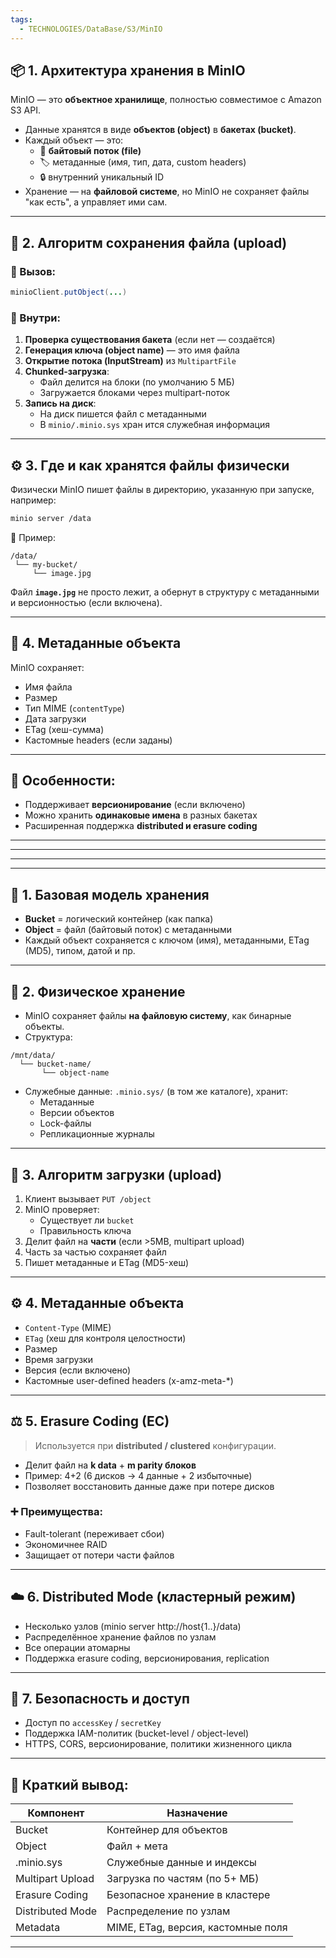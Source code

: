 ```yaml
---
tags:
  - TECHNOLOGIES/DataBase/S3/MinIO
---
```

## 📦 **1. Архитектура хранения в MinIO**
MinIO — это **объектное хранилище**, полностью совместимое с Amazon S3 API.
- Данные хранятся в виде **объектов (object)** в **бакетах (bucket)**.    
- Каждый объект — это:    
    - 📁 **байтовый поток (file)**        
    - 🏷️ метаданные (имя, тип, дата, custom headers)        
    - 🔒 внутренний уникальный ID        
- Хранение — на **файловой системе**, но MinIO не сохраняет файлы "как есть", а управляет ими сам.    

---
## 🔄 **2. Алгоритм сохранения файла (upload)**
### 🔧 Вызов:
```java
minioClient.putObject(...)
```
### 🔽 Внутри:
1. **Проверка существования бакета** (если нет — создаётся)    
2. **Генерация ключа (object name)** — это имя файла    
3. **Открытие потока (InputStream)** из `MultipartFile`    
4. **Chunked-загрузка**:    
    - Файл делится на блоки (по умолчанию 5 МБ)        
    - Загружается блоками через multipart-поток        
5. **Запись на диск**:    
    - На диск пишется файл с метаданными        
    - В `minio/.minio.sys` хран ится служебная информация        

---
## ⚙️ **3. Где и как хранятся файлы физически**
Физически MinIO пишет файлы в директорию, указанную при запуске, например:
```bash
minio server /data
```
📁 Пример:
```arduino
/data/
 └── my-bucket/
     └── image.jpg
```
Файл **`image.jpg`** не просто лежит, а обернут в структуру с метаданными и версионностью (если включена).

---
## 🔐 **4. Метаданные объекта**
MinIO сохраняет:
- Имя файла    
- Размер    
- Тип MIME (`contentType`)    
- Дата загрузки    
- ETag (хеш-сумма)    
- Кастомные headers (если заданы)    

---
## 🧠 Особенности:
- Поддерживает **версионирование** (если включено)    
- Можно хранить **одинаковые имена** в разных бакетах    
- Расширенная поддержка **distributed и erasure coding**    

---
---
---
---
## 🧱 1. **Базовая модель хранения**
- **Bucket** = логический контейнер (как папка)    
- **Object** = файл (байтовый поток) с метаданными    
- Каждый объект сохраняется с ключом (имя), метаданными, ETag (MD5), типом, датой и пр.    
---
## 📁 2. **Физическое хранение**
- MinIO сохраняет файлы **на файловую систему**, как бинарные объекты.    
- Структура:
```pgsql
/mnt/data/
  └── bucket-name/
       └── object-name
```
- Служебные данные: `.minio.sys/` (в том же каталоге), хранит:    
    - Метаданные        
    - Версии объектов        
    - Lock-файлы        
    - Репликационные журналы        

---
## 🔄 3. **Алгоритм загрузки (upload)**
1. Клиент вызывает `PUT /object`    
2. MinIO проверяет:    
    - Существует ли `bucket`        
    - Правильность ключа        
3. Делит файл на **части** (если >5MB, multipart upload)    
4. Часть за частью сохраняет файл    
5. Пишет метаданные и ETag (MD5-хеш)    

---
## ⚙️ 4. **Метаданные объекта**
- `Content-Type` (MIME)    
- `ETag` (хеш для контроля целостности)    
- Размер    
- Время загрузки    
- Версия (если включено)    
- Кастомные user-defined headers (x-amz-meta-*)    

---
## ⚖️ 5. **Erasure Coding (EC)**

> Используется при **distributed / clustered** конфигурации.
- Делит файл на **k data** + **m parity блоков**    
- Пример: 4+2 (6 дисков → 4 данные + 2 избыточные)    
- Позволяет восстановить данные даже при потере дисков    

### ➕ Преимущества:
- Fault-tolerant (переживает сбои)    
- Экономичнее RAID    
- Защищает от потери части файлов    

---
## ☁️ 6. **Distributed Mode** (кластерный режим)
- Несколько узлов (minio server http://host{1..}/data)    
- Распределённое хранение файлов по узлам    
- Все операции атомарны    
- Поддержка erasure coding, версионирования, replication    

---
## 🔐 7. **Безопасность и доступ**
- Доступ по `accessKey` / `secretKey`    
- Поддержка IAM-политик (bucket-level / object-level)    
- HTTPS, CORS, версионирование, политики жизненного цикла    

---
## 🧠 Краткий вывод:

|Компонент|Назначение|
|---|---|
|Bucket|Контейнер для объектов|
|Object|Файл + мета|
|.minio.sys|Служебные данные и индексы|
|Multipart Upload|Загрузка по частям (по 5+ МБ)|
|Erasure Coding|Безопасное хранение в кластере|
|Distributed Mode|Распределение по узлам|
|Metadata|MIME, ETag, версия, кастомные поля|

---